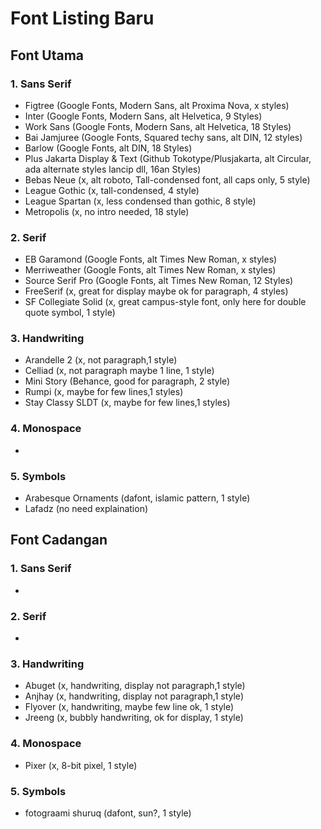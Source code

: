 # Font Listing Baru

## Font Utama

### 1. Sans Serif

- Figtree (Google Fonts, Modern Sans, alt Proxima Nova, x styles)
- Inter (Google Fonts, Modern Sans, alt Helvetica, 9 Styles)
- Work Sans (Google Fonts, Modern Sans, alt Helvetica, 18 Styles)
- Bai Jamjuree (Google Fonts, Squared techy sans, alt DIN, 12 styles)
- Barlow (Google Fonts, alt DIN, 18 Styles)
- Plus Jakarta Display & Text (Github Tokotype/Plusjakarta, alt Circular, ada alternate styles lancip dll, 16an Styles)
- Bebas Neue (x, alt roboto, Tall-condensed font, all caps only, 5 style)
- League Gothic (x, tall-condensed, 4 style)
- League Spartan (x, less condensed than gothic, 8 style)
- Metropolis (x, no intro needed, 18 style)

### 2. Serif

- EB Garamond (Google Fonts, alt Times New Roman, x styles)
- Merriweather (Google Fonts, alt Times New Roman, x styles)
- Source Serif Pro (Google Fonts, alt Times New Roman, 12 Styles)
- FreeSerif (x, great for display maybe ok for paragraph, 4 styles)
- SF Collegiate Solid (x, great campus-style font, only here for double quote symbol, 1 style)



### 3. Handwriting

- Arandelle 2 (x, not paragraph,1 style)
- Celliad (x, not paragraph maybe 1 line, 1 style)
- Mini Story (Behance, good for paragraph, 2 style)
- Rumpi (x, maybe for few lines,1 styles)
- Stay Classy SLDT (x, maybe for few lines,1 styles)



### 4. Monospace

-

### 5. Symbols

- Arabesque Ornaments (dafont, islamic pattern, 1 style)
- Lafadz (no need explaination)

## Font Cadangan

### 1. Sans Serif

- 

### 2. Serif

- 

### 3. Handwriting

- Abuget (x, handwriting, display not paragraph,1 style)
- Anjhay (x, handwriting, display not paragraph,1 style)
- Flyover (x, handwriting, maybe few line ok, 1 style)
- Jreeng (x, bubbly handwriting, ok for display, 1 style)


### 4. Monospace

- Pixer (x, 8-bit pixel, 1 style)


### 5. Symbols
- fotograami shuruq (dafont, sun?, 1 style)



